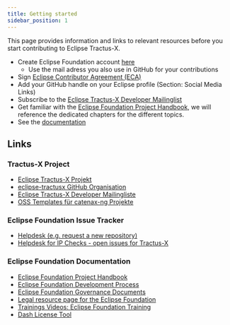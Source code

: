 ```yaml
---
title: Getting started
sidebar_position: 1
---
```


This page provides information and links to relevant resources before you start contributing to Eclipse Tractus-X.

- Create Eclipse Foundation account [here](https://accounts.eclipse.org/user/register)
  - Use the mail adress you also use in GitHub for your contributions 
- Sign [Eclipse Contributor Agreement (ECA)](https://www.eclipse.org/legal/ECA.php)
- Add your GitHub handle on your Eclipse profile (Section: Social Media Links) 
- Subscribe to the [Eclipse Tractus-X Developer Mailinglist](https://accounts.eclipse.org/mailing-list/tractusx-dev)
- Get familiar with the [Eclipse Foundation Project Handbook](https://www.eclipse.org/projects/handbook/), we will reference the dedicated chapters for the different topics.
- See the [documentation](#eclipse-foundation-documentation)


## Links

### Tractus-X Project
- [Eclipse Tractus-X Projekt](https://projects.eclipse.org/projects/automotive.tractusx)
- [eclipse-tractusx GitHub Organisation](https://github.com/eclipse-tractusx)
- [Eclipse Tractus-X Developer Mailingliste](https://accounts.eclipse.org/mailing-list/tractusx-dev)
- [OSS Templates für catenax-ng Projekte](https://github.com/catenax-ng/foss-example)

### Eclipse Foundation Issue Tracker

- [Helpdesk (e.g. request a new repository)](https://gitlab.eclipse.org/eclipsefdn/helpdesk/-/issues/?sort=created_date&state=opened)
- [Helpdesk for IP Checks - open issues for Tractus-X](https://gitlab.eclipse.org/eclipsefdn/emo-team/iplab/-/issues/?search=automotive.tractusx&sort=created_date&state=opened&first_page_size=20)

### Eclipse Foundation Documentation

- [Eclipse Foundation Project Handbook](https://www.eclipse.org/projects/handbook/)
- [Eclipse Foundation Development Process](https://www.eclipse.org/projects/dev_process/)
- [Eclipse Foundation Governance Documents](https://www.eclipse.org/org/documents/)
- [Legal resource page for the Eclipse Foundation](https://www.eclipse.org/legal/)
- [Trainings Videos: Eclipse Foundation Training](https://www.eclipse.org/projects/training/)
- [Dash License Tool](https://github.com/eclipse/dash-licenses)


